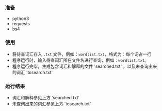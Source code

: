 ### 准备
- python3
- requests
- bs4

### 使用
- 将待查词汇存入 `.txt` 文件，例如：`wordlist.txt`，格式为：每个词占一行
- 程序运行时，输入待查词汇所在文件名进行查询，例如：`wordlist.txt`。
- 程序运行完毕，生成包含词汇和解释的文件 'searched.txt' ，以及未查询出来的词汇 'tosearch.txt'

### 运行结果
- 词汇和解释参见上方 'searched.txt'
- 未查询出来的词汇参见上方 'tosearch.txt'